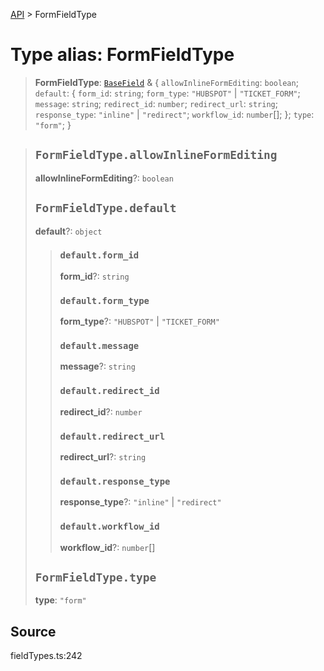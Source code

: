 [API](../index.md) > FormFieldType

# Type alias: FormFieldType

> **FormFieldType**: [`BaseField`](type-alias.BaseField.md) & \{
  `allowInlineFormEditing`: `boolean`;
  `default`: \{
    `form_id`: `string`;
    `form_type`: `"HUBSPOT"` \| `"TICKET_FORM"`;
    `message`: `string`;
    `redirect_id`: `number`;
    `redirect_url`: `string`;
    `response_type`: `"inline"` \| `"redirect"`;
    `workflow_id`: `number`[];
  };
  `type`: `"form"`;
 }

> ## `FormFieldType.allowInlineFormEditing`
>
> **allowInlineFormEditing**?: `boolean`
>
> ## `FormFieldType.default`
>
> **default**?: `object`
>
> > ### `default.form_id`
> >
> > **form\_id**?: `string`
> >
> > ### `default.form_type`
> >
> > **form\_type**?: `"HUBSPOT"` \| `"TICKET_FORM"`
> >
> > ### `default.message`
> >
> > **message**?: `string`
> >
> > ### `default.redirect_id`
> >
> > **redirect\_id**?: `number`
> >
> > ### `default.redirect_url`
> >
> > **redirect\_url**?: `string`
> >
> > ### `default.response_type`
> >
> > **response\_type**?: `"inline"` \| `"redirect"`
> >
> > ### `default.workflow_id`
> >
> > **workflow\_id**?: `number`[]
> >
> >
>
> ## `FormFieldType.type`
>
> **type**: `"form"`
>
>

## Source

fieldTypes.ts:242
